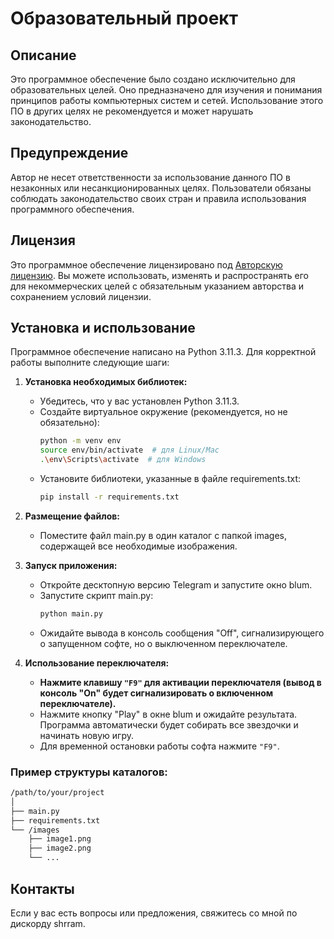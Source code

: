 # Образовательный проект

## Описание
Это программное обеспечение было создано исключительно для образовательных целей. Оно предназначено для изучения и понимания принципов работы компьютерных систем и сетей. Использование этого ПО в других целях не рекомендуется и может нарушать законодательство.

## Предупреждение
Автор не несет ответственности за использование данного ПО в незаконных или несанкционированных целях. Пользователи обязаны соблюдать законодательство своих стран и правила использования программного обеспечения.

## Лицензия
Это программное обеспечение лицензировано под [Авторскую лицензию](LICENSE). Вы можете использовать, изменять и распространять его для некоммерческих целей с обязательным указанием авторства и сохранением условий лицензии.

## Установка и использование
Программное обеспечение написано на Python 3.11.3. Для корректной работы выполните следующие шаги:

1. **Установка необходимых библиотек:**
    - Убедитесь, что у вас установлен Python 3.11.3.
    - Создайте виртуальное окружение (рекомендуется, но не обязательно):
        ```bash
        python -m venv env
        source env/bin/activate  # для Linux/Mac
        .\env\Scripts\activate  # для Windows
        ```
    - Установите библиотеки, указанные в файле requirements.txt:
        ```bash
        pip install -r requirements.txt
        ```
2. **Размещение файлов:**
    - Поместите файл main.py в один каталог с папкой images, содержащей все необходимые изображения.
3. **Запуск приложения:**
    - Откройте десктопную версию Telegram и запустите окно blum.
    - Запустите скрипт main.py:
        ``` bash
        python main.py
        ```
    - Ожидайте вывода в консоль сообщения "Off", сигнализирующего о запущенном софте, но о выключенном переключателе.
4. **Использование переключателя:**

    - **Нажмите клавишу `"F9"` для активации переключателя (вывод в консоль "On" будет сигнализировать о включенном переключателе).**
    - Нажмите кнопку "Play" в окне blum и ожидайте результата. Программа автоматически будет собирать все звездочки и начинать новую игру.
    - Для временной остановки работы софта нажмите `"F9"`.
### Пример структуры каталогов:
```bash
/path/to/your/project
│
├── main.py
├── requirements.txt
└── /images
    ├── image1.png
    ├── image2.png
    └── ...
```
## Контакты
Если у вас есть вопросы или предложения, свяжитесь со мной по дискорду shrram.